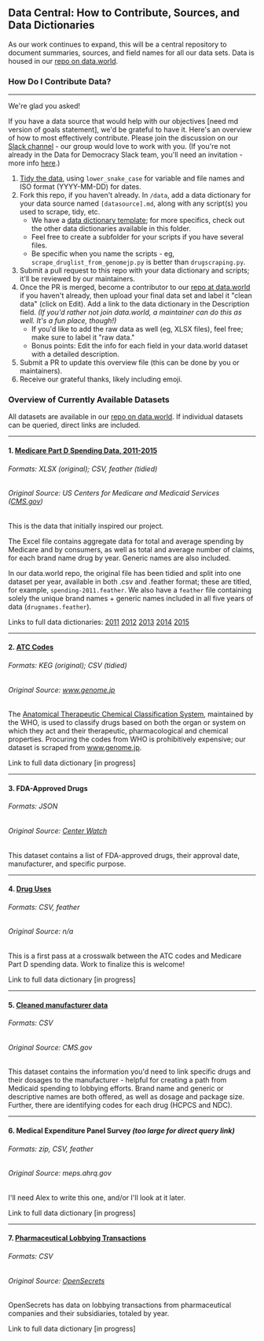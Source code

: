 ## Data Central: How to Contribute, Sources, and Data Dictionaries

As our work continues to expand, this will be a central repository to document summaries, sources,
and field names for all our data sets. Data is housed in our [repo on data.world](https://data.world/data4democracy/drug-spending).

### How Do I Contribute Data?

---

We're glad you asked!

If you have a data source that would help with our objectives [need md version of goals statement],
we'd be grateful to have it. Here's an overview of how to most effectively contribute. Please join
the discussion on our [Slack channel](https://datafordemocracy.slack.com/messages/drug-spending/) -
our group would love to work with you. (If you're not already in the Data for Democracy Slack team,
you'll need an invitation - more info [here](https://github.com/Data4Democracy/read-this-first).)

1. [Tidy the data](https://en.wikipedia.org/wiki/Tidy_data), using `lower_snake_case` for variable
and file names and ISO format (YYYY-MM-DD) for dates.
1. Fork this repo, if you haven't already. In `/data`, add a data dictionary for your data source named `[datasource].md`, along with any script(s) you used to scrape, tidy, etc.
    - We have a [data dictionary template](TEMPLATE.md); for more specifics, check out the other data dictionaries available in this folder.
    - Feel free to create a subfolder for your scripts if you have several files.
    - Be specific when you name the scripts - eg, `scrape_druglist_from_genomejp.py` is better than `drugscraping.py`.
1. Submit a pull request to this repo with your data dictionary and scripts; it'll be reviewed by our maintainers.
1. Once the PR is merged, become a contributor to our
[repo at data.world](https://data.world/data4democracy/drug-spending) if you haven't already, then
upload your final data set and label it "clean data" (click on Edit). Add a link to the data dictionary in the Description field. *(If you'd rather not join data.world, a maintainer can do this as well. It's a fun place, though!)*
    - If you'd like to add the raw data as well (eg, XLSX files), feel free; make sure to label it "raw data."
    - Bonus points: Edit the info for each field in your data.world dataset with a detailed description.
1. Submit a PR to update this overview file (this can be done by you or maintainers).
1. Receive our grateful thanks, likely including emoji.

### Overview of Currently Available Datasets

All datasets are available in our [repo on data.world](https://data.world/data4democracy/drug-spending). If individual datasets can be queried, direct links are included.

---

#### 1. [Medicare Part D Spending Data, 2011-2015](https://data.world/data4democracy/drug-spending/query/?query=--+Medicare_Drug_Spending_PartD_All_Drugs_YTD_2015_12_06_2016.xlsx%2FMethods+%28Medicare_Drug_Spending_PartD_All_Drugs_YTD_2015_12_06_2016.xlsx%29%0ASELECT+%2A+FROM+%60Medicare_Drug_Spending_PartD_All_Drugs_YTD_2015_12_06_2016.xlsx%2FMethods%60)

###### Formats: XLSX (original); CSV, feather (tidied)
###### Original Source: US Centers for Medicare and Medicaid Services ([CMS.gov](https://www.cms.gov/Research-Statistics-Data-and-Systems/Statistics-Trends-and-Reports/Information-on-Prescription-Drugs/Downloads/Part_D_All_Drugs_2015.zip))

This is the data that initially inspired our project.

The Excel file contains aggregate data for total and average spending by Medicare and by consumers,
as well as total and average number of claims, for each brand name drug by year. Generic names are
also included.

In our data.world repo, the original file has been tidied and split into one dataset per year,
available in both .csv and .feather format; these are titled, for example, `spending-2011.feather`.
We also have a `feather` file containing solely the unique brand names + generic names included in
all five years of data (`drugnames.feather`).

Links to full data dictionaries:
[2011](part-d_spending_2011.md)
[2012](part-d_spending_2012.md)
[2013](part-d_spending_2013.md)
[2014](part-d_spending_2014.md)
[2015](part-d_spending_2015.md)

---

#### 2. [ATC Codes](https://data.world/data4democracy/drug-spending/query/?query=--+atc-codes.csv%2Fatc-codes+%28atc-codes.csv%29%0ASELECT+%2A+FROM+%60atc-codes.csv%2Fatc-codes%60+LIMIT+5000)

###### Formats: KEG (original); CSV (tidied)
###### Original Source: www.genome.jp

The [Anatomical Therapeutic Chemical Classification System](https://en.wikipedia.org/wiki/Anatomical_Therapeutic_Chemical_Classification_System), maintained by the WHO, is used to classify drugs based on both the organ or system on which they act and their therapeutic, pharmacological and chemical properties. Procuring the codes from WHO is prohibitively expensive; our dataset is scraped from www.genome.jp.

Link to full data dictionary [in progress]

---

#### 3. FDA-Approved Drugs

###### Formats: JSON
###### Original Source: [Center Watch](http://www.centerwatch.com/drug-information/fda-approved-drugs/therapeutic-areas)

This dataset contains a list of FDA-approved drugs, their approval date, manufacturer, and specific
purpose.

---

#### 4. [Drug Uses](https://data.world/data4democracy/drug-spending/query/?query=--+drug_uses.csv%2Fdrug_uses+%28drug_uses.csv%29%0ASELECT+%2A+FROM+%60drug_uses.csv%2Fdrug_uses%60+LIMIT+5000)

###### Formats: CSV, feather
###### Original Source: n/a

This is a first pass at a crosswalk between the ATC codes and Medicare Part D spending data. Work to
finalize this is welcome!

Link to full data dictionary [in progress]

---

#### 5. [Cleaned manufacturer data](https://data.world/data4democracy/drug-spending/query/?query=--+drugdata_clean.csv%2Fdrugdata_clean+%28drugdata_clean.csv%29%0ASELECT+%2A+FROM+%60drugdata_clean.csv%2Fdrugdata_clean%60+LIMIT+5000)

###### Formats: CSV
###### Original Source: CMS.gov

This dataset contains the information you'd need to link specific drugs and their dosages to the manufacturer - helpful for creating a path from Medicaid spending to lobbying efforts. Brand name and generic or descriptive names are both offered, as well as dosage and package size. Further, there are identifying codes for each drug (HCPCS and NDC).

---

#### 6. Medical Expenditure Panel Survey *(too large for direct query link)*

###### Formats: zip, CSV, feather
###### Original Source: meps.ahrq.gov

I'll need Alex to write this one, and/or I'll look at it later.

Link to full data dictionary [in progress]

---

#### 7. [Pharmaceutical Lobbying Transactions](https://data.world/data4democracy/drug-spending/query/?query=--+Pharma_Lobby.csv%2FPharma_Lobby+%28Pharma_Lobby.csv%29%0ASELECT+%2A+FROM+%60Pharma_Lobby.csv%2FPharma_Lobby%60+LIMIT+5000)

###### Formats: CSV
###### Original Source: [OpenSecrets](https://www.opensecrets.org/lobby/indusclient.php?id=h04&year=2016)

OpenSecrets has data on lobbying transactions from pharmaceutical companies and their subsidiaries, totaled by year.

Link to full data dictionary [in progress]
